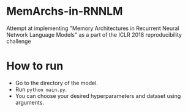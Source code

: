 # MemArchs-in-RNNLM
Attempt at implementing "Memory Architectures in Recurrent Neural Network Language Models" as a part of the ICLR 2018 reproducibility challenge

# How to run
- Go to the directory of the model. 
- Run `python main.py`. 
- You can choose your desired hyperparameters and dataset using arguments.
